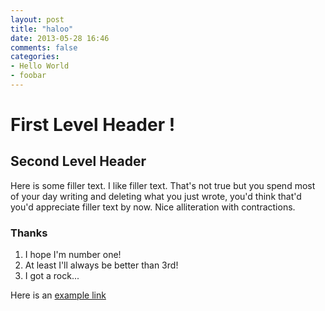 ```yaml
---
layout: post
title: "haloo"
date: 2013-05-28 16:46
comments: false
categories:
- Hello World
- foobar
---
```


First Level Header !
====================

Second Level Header 
-------------------

Here is some filler text. I like filler text. That's not true
but you spend most of your day writing and deleting what you
just wrote, you'd think that'd you'd appreciate filler text by now.
Nice alliteration with contractions.

### Thanks ###

1. I hope I'm number one!
2. At least I'll always be better than 3rd!
3. I got a rock...

Here is an [example link](http://xmonad.org)


